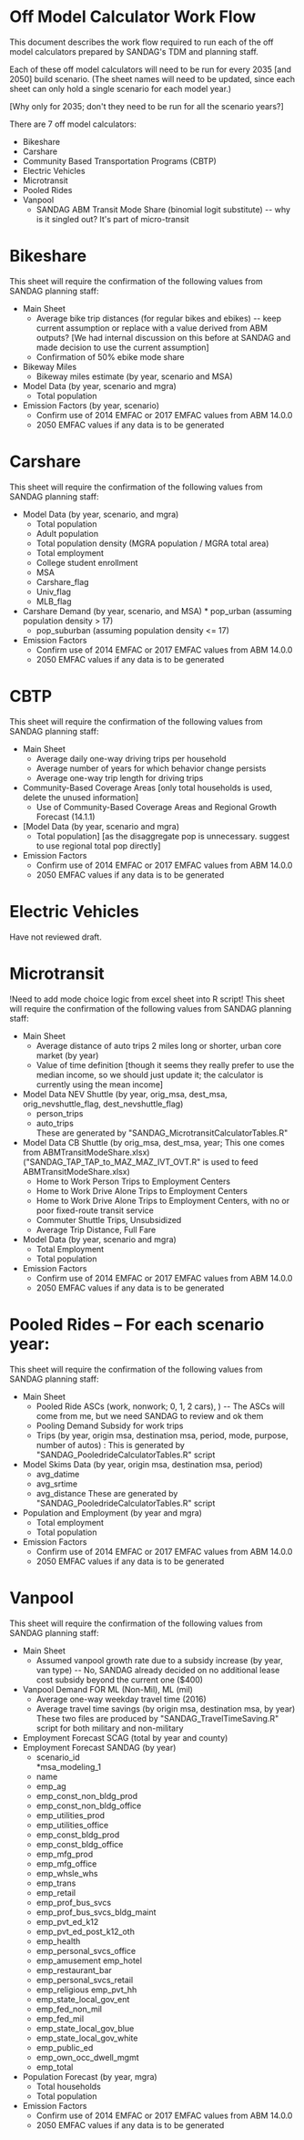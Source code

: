 # Off Model Calculator Work Flow
This document describes the work flow required to run each of the off model 
calculators prepared by SANDAG's TDM and planning staff.

Each of these off model calculators will need to be run for every 2035 [and 2050] build 
scenario. (The sheet names will need to be updated, since each sheet can only hold
a single scenario for each model year.) 

[Why only for 2035; don't they need to be run for all the scenario years?]

There are 7 off model calculators:
* Bikeshare
* Carshare
* Community Based Transportation Programs (CBTP)
* Electric Vehicles
*	Microtransit
* Pooled Rides
* Vanpool
	* SANDAG ABM Transit Mode Share (binomial logit substitute)  -- why is it singled out?  It's part of micro-transit

# Bikeshare
This sheet will require the confirmation of the following values from SANDAG 
planning staff:
* Main Sheet
	* Average bike trip distances (for regular bikes and ebikes) -- keep current assumption or replace with a value derived from ABM outputs? [We had internal discussion on this before at SANDAG and made decision to use the current assumption]
	* Confirmation of 50% ebike mode share
* Bikeway Miles
	* Bikeway miles estimate (by year, scenario and MSA)
* Model Data (by year, scenario and mgra)
	* Total population
* Emission Factors (by year, scenario)
	* Confirm use of 2014 EMFAC or 2017 EMFAC values from ABM 14.0.0
	* 2050 EMFAC values if any data is to be generated

# Carshare
This sheet will require the confirmation of the following values from SANDAG
planning staff:
* Model Data (by year, scenario, and mgra)
	* Total population
	* Adult population
	* Total population density (MGRA population / MGRA total area)
	* Total employment
	* College student enrollment
	* MSA
	* Carshare_flag
	* Univ_flag
	* MLB_flag
* Carshare Demand (by year, scenario, and MSA)
        * pop_urban (assuming population density > 17)
	* pop_suburban (assuming population density <= 17)
* Emission Factors
	* Confirm use of 2014 EMFAC or 2017 EMFAC values from ABM 14.0.0
	* 2050 EMFAC values if any data is to be generated

# CBTP
This sheet will require the confirmation of the following values from SANDAG 
planning staff:

* Main Sheet
	* Average daily one-way driving trips per household
	* Average number of years for which behavior change persists
	* Average one-way trip length for driving trips
* Community-Based Coverage Areas [only total households is used, delete the unused information]
	* Use of Community-Based Coverage Areas and Regional Growth Forecast (14.1.1)
* [Model Data (by year, scenario and mgra)
	* Total population] [as the disaggregate pop is unnecessary. suggest to use regional total pop directly]
* Emission Factors
	* Confirm use of 2014 EMFAC or 2017 EMFAC values from ABM 14.0.0
	* 2050 EMFAC values if any data is to be generated
	
# Electric Vehicles
Have not reviewed draft.

# Microtransit
!Need to add mode choice logic from excel sheet into R script!
This sheet will require the confirmation of the following values from SANDAG 
planning staff:

* Main Sheet
	* Average distance of auto trips 2 miles long or shorter, urban core market (by year)
	* Value of time definition [though it seems they really prefer to use the median income, so we should just update it; the calculator is currently using the mean income]
* Model Data NEV Shuttle (by year, orig_msa, dest_msa, orig_nevshuttle_flag, dest_nevshuttle_flag)       
	* person_trips
	* auto_trips    	
	These are generated by "SANDAG_MicrotransitCalculatorTables.R"
* Model Data CB Shuttle (by orig_msa, dest_msa, year; This one comes from ABMTransitModeShare.xlsx)
        ("SANDAG_TAP_TAP_to_MAZ_MAZ_IVT_OVT.R" is used to feed ABMTransitModeShare.xlsx)
	* Home to Work Person Trips to Employment Centers
	* Home to Work Drive Alone Trips to Employment Centers											
	* Home to Work Drive Alone Trips to Employment Centers, with no or poor fixed-route transit service											
	* Commuter Shuttle Trips, Unsubsidized											
	* Average Trip Distance, Full Fare 											
* Model Data (by year, scenario and mgra)
	* Total Employment
	* Total population
* Emission Factors
	* Confirm use of 2014 EMFAC or 2017 EMFAC values from ABM 14.0.0
	* 2050 EMFAC values if any data is to be generated


# Pooled Rides – For each scenario year:
This sheet will require the confirmation of the following values from SANDAG 
planning staff:

* Main Sheet
	* Pooled Ride ASCs (work, nonwork; 0, 1, 2 cars), )  -- The ASCs will come from me, but we need SANDAG to review and ok them
	* Pooling Demand Subsidy for work trips 
	* Trips (by year, origin msa, destination msa, period, mode, purpose, number of autos) : This is generated by 
	"SANDAG_PooledrideCalculatorTables.R" script
* Model Skims Data (by year, origin msa, destination msa, period)
	* avg_datime	
	* avg_srtime	
	* avg_distance
	These are generated by "SANDAG_PooledrideCalculatorTables.R" script
* Population and Employment (by year and mgra)
	* Total employment
	* Total population
* Emission Factors
	* Confirm use of 2014 EMFAC or 2017 EMFAC values from ABM 14.0.0
	* 2050 EMFAC values if any data is to be generated

# Vanpool
This sheet will require the confirmation of the following values from SANDAG 
planning staff:

* Main Sheet
	* Assumed vanpool growth rate due to a subsidy increase (by year, van type)  -- No, SANDAG already decided on no additional lease cost subsidy beyond the current one ($400)
* Vanpool Demand FOR ML (Non-Mil), ML (mil)
	* Average one-way weekday travel time (2016) 
	* Average travel time savings (by origin msa, destination msa, by year)
	These two files are produced by "SANDAG_TravelTimeSaving.R" script for both military and non-military 
* Employment Forecast SCAG (total by year and county)
* Employment Forecast SANDAG (by year)
	* scenario_id	
	*msa_modeling_1	
	* name	
	* emp_ag	
	* emp_const_non_bldg_prod	
	* emp_const_non_bldg_office	
	* emp_utilities_prod	
	* emp_utilities_office	
	* emp_const_bldg_prod	
	* emp_const_bldg_office	
	* emp_mfg_prod	
	* emp_mfg_office	
	* emp_whsle_whs	
	* emp_trans	
	* emp_retail	
	* emp_prof_bus_svcs	
	* emp_prof_bus_svcs_bldg_maint	
	* emp_pvt_ed_k12	
	* emp_pvt_ed_post_k12_oth	
	* emp_health	
	* emp_personal_svcs_office	
	* emp_amusement	emp_hotel	
	* emp_restaurant_bar	
	* emp_personal_svcs_retail	
	* emp_religious	emp_pvt_hh	
	* emp_state_local_gov_ent	
	* emp_fed_non_mil	
	* emp_fed_mil	
	* emp_state_local_gov_blue	
	* emp_state_local_gov_white	
	* emp_public_ed	
	* emp_own_occ_dwell_mgmt	
	* emp_total
* Population Forecast (by year, mgra)
	* Total households
	* Total population	
* Emission Factors
	* Confirm use of 2014 EMFAC or 2017 EMFAC values from ABM 14.0.0
	* 2050 EMFAC values if any data is to be generated
